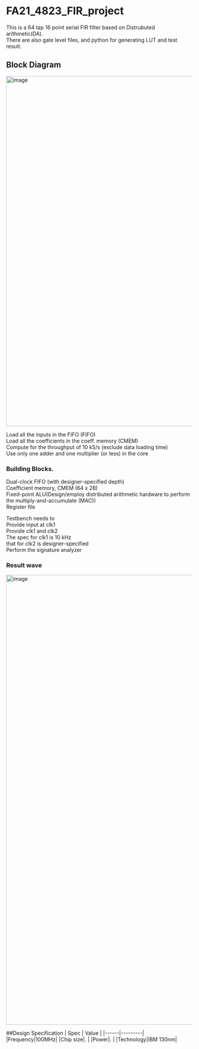 # FA21_4823_FIR_project
This is a 64 tap 16 point serial FIR filter based on Distrubuted arithmetic(DA).  
There are also gate level files, and python for generating LUT and test result.   

## Block Diagram
<img width="944" alt="image" src="https://user-images.githubusercontent.com/103384755/180321194-88e515f7-8ea1-46e0-a1d1-873cb14d3bb2.png">







  Load all the inputs in the FIFO (FIFO)   
  Load all the coefficients in the coeff. memory (CMEM)     
  Compute for the throughput of 10 kS/s (exclude data loading time)   
  Use only one adder and one multiplier (or less) in the core      

### Building Blocks.  
  Dual-clock FIFO (with designer-specified depth)    
  Coefficient memory, CMEM (64 x 2B)   
  Fixed-point ALU(Design/employ distributed arithmetic hardware to perform the multiply-and-accumulate (MAC))     
  Register file      
  
Testbench needs to     
  Provide input at clk1      
  Provide clk1 and clk2      
  The spec for clk1 is 10 kHz   
  that for clk2 is designer-specified        
  Perform the signature analyzer     
  
### Result wave
<img width="1213" alt="image" src="https://user-images.githubusercontent.com/103384755/180323733-e07061e7-cbb0-4b90-a190-55dc539b16fd.png">

##Design Specification 
| Spec |  Value  |
|------|---------|
|Frequency|100MHz|
|Chip size|.     |
|Power|.         |
|Technology|IBM 130nm|

  


